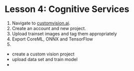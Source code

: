 # Lesson 4: Cognitive Services
1. Navigate to [customvision.ai](https://customvision.ai).
2. Create an account and new project.
3. Upload trainset images and tag them appropriately
4. Export CoreML, ONNX and TensorFlow 
5. 
- create a custom vision project
- upload data set and train model
- 